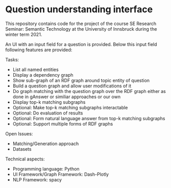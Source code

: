 # Question understanding interface
This repository contains code for the project of the course SE Research Seminar: Semantic Technology at the University of Innsbruck during the winter term 2021.

An UI with an input field for a question is provided. Below this input field following features are provided:


Tasks:
* List all named entities
* Display a dependency graph 
* Show sub-graph of an RDF graph around topic entity of question
* Build a question graph and allow user modifications of it
* Do graph matching with the question graph over the RDF graph either as done in gAnswer or similiar approaches or our own
* Display top-k matching subgraphs 
* Optional: Make top-k matching subgraphs interactable
* Optional: Do evaluation of results
* Optional: Form natural language answer from top-k matching subgraphs
* Optional: Support multiple forms of RDF graphs

Open Issues:
* Matching/Generation approach
* Datasets 

Technical aspects:
* Programming language: Python
* UI Framework/Graph Framework: Dash-Plotly
* NLP Framework: spacy
